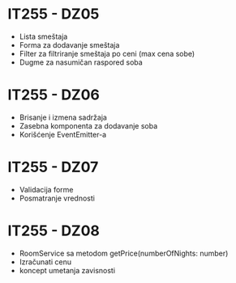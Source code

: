 # IT255 - DZ05

* Lista smeštaja
* Forma za dodavanje smeštaja
* Filter za filtriranje smeštaja po ceni (max cena sobe)
* Dugme za nasumičan raspored soba

# IT255 - DZ06

* Brisanje i izmena sadržaja
* Zasebna komponenta za dodavanje soba
* Korišćenje EventEmitter-a

# IT255 - DZ07

* Validacija forme
* Posmatranje vrednosti

# IT255 - DZ08

* RoomService sa metodom getPrice(numberOfNights: number)
* Izračunati cenu 
* koncept umetanja zavisnosti

